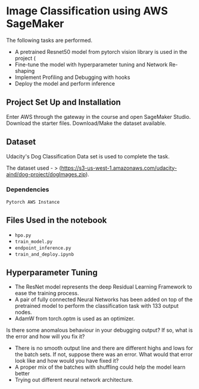 # Image Classification using AWS SageMaker

The following tasks are performed.
- A pretrained Resnet50 model from pytorch vision library is used in the project (
- Fine-tune the model with hyperparameter tuning and Network Re-shaping
- Implement Profiling and Debugging with hooks
- Deploy the model and perform inference

## Project Set Up and Installation
Enter AWS through the gateway in the course and open SageMaker Studio.
Download the starter files.
Download/Make the dataset available.

## Dataset
Udacity's Dog Classification Data set is used to complete the task.

The dataset used - > (https://s3-us-west-1.amazonaws.com/udacity-aind/dog-project/dogImages.zip).

### Dependencies

```
Pytorch AWS Instance
```
## Files Used in the notebook

- `hpo.py` 
- `train_model.py` 
- `endpoint_inference.py`
- `train_and_deploy.ipynb` 

## Hyperparameter Tuning
- The ResNet model represents the deep Residual Learning Framework to ease the training process.
- A pair of fully connected Neural Networks has been added on top of the pretrained model to perform the classification task with 133 output nodes.
- AdamW from torch.optm is used as an optimizer.

Is there some anomalous behaviour in your debugging output? If so, what is the error and how will you fix it?
- There is no smooth output line and there are different highs and lows for the batch sets.
  If not, suppose there was an error. What would that error look like and how would you have fixed it?
- A proper mix of the batches with shuffling could help the model learn better
- Trying out different neural network architecture.

  

